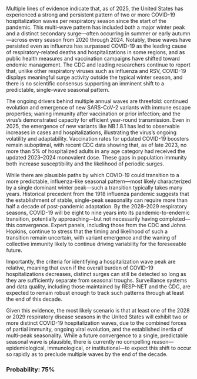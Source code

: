 Multiple lines of evidence indicate that, as of 2025, the United States has experienced a strong and persistent pattern of two or more COVID-19 hospitalization waves per respiratory season since the start of the pandemic. This multi-wave pattern has included both a major winter peak and a distinct secondary surge—often occurring in summer or early autumn—across every season from 2020 through 2024. Notably, these waves have persisted even as influenza has surpassed COVID-19 as the leading cause of respiratory-related deaths and hospitalizations in some regions, and as public health measures and vaccination campaigns have shifted toward endemic management. The CDC and leading researchers continue to report that, unlike other respiratory viruses such as influenza and RSV, COVID-19 displays meaningful surge activity outside the typical winter season, and there is no scientific consensus supporting an imminent shift to a predictable, single-wave seasonal pattern.

The ongoing drivers behind multiple annual waves are threefold: continued evolution and emergence of new SARS-CoV-2 variants with immune escape properties; waning immunity after vaccination or prior infection; and the virus’s demonstrated capacity for efficient year-round transmission. Even in 2025, the emergence of new variants like NB.1.8.1 has led to observable increases in cases and hospitalizations, illustrating the virus’s ongoing volatility and adaptability. Vaccination rates for updated COVID-19 boosters remain suboptimal, with recent CDC data showing that, as of late 2023, no more than 5% of hospitalized adults in any age category had received the updated 2023–2024 monovalent dose. These gaps in population immunity both increase susceptibility and the likelihood of periodic surges.

While there are plausible paths by which COVID-19 could transition to a more predictable, influenza-like seasonal pattern—most likely characterized by a single dominant winter peak—such a transition typically takes many years. Historical precedent from the 1918 influenza pandemic suggests that the establishment of stable, single-peak seasonality can require more than half a decade of post-pandemic adaptation. By the 2028–2029 respiratory seasons, COVID-19 will be eight to nine years into its pandemic-to-endemic transition, potentially approaching—but not necessarily having completed—this convergence. Expert panels, including those from the CDC and Johns Hopkins, continue to stress that the timing and likelihood of such a transition remain uncertain, with variant emergence and the waning of collective immunity likely to continue driving variability for the foreseeable future.

Importantly, the criteria for identifying a hospitalization wave peak are relative, meaning that even if the overall burden of COVID-19 hospitalizations decreases, distinct surges can still be detected so long as they are sufficiently separate from seasonal troughs. Surveillance systems and data quality, including those maintained by RESP-NET and the CDC, are expected to remain robust enough to track such patterns through at least the end of this decade.

Given this evidence, the most likely scenario is that at least one of the 2028 or 2029 respiratory disease seasons in the United States will exhibit two or more distinct COVID-19 hospitalization waves, due to the combined forces of partial immunity, ongoing viral evolution, and the established inertia of multi-peak seasonality. While a future convergence to a single, predictable seasonal wave is plausible, there is currently no compelling reason—epidemiological, immunological, or institutional—to expect this shift to occur so rapidly as to preclude multiple waves by the end of the decade.

### Probability: 75%